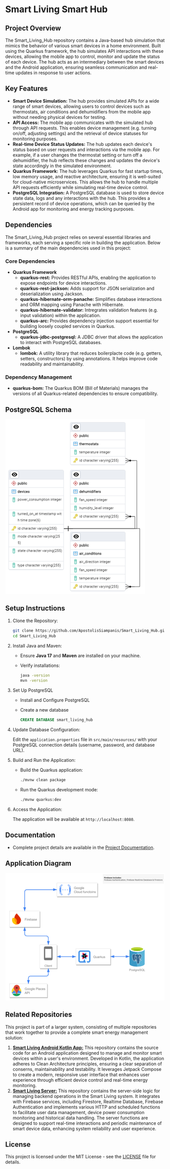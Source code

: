 # Smart Living Smart Hub

## Project Overview

The Smart_Living_Hub repository contains a Java-based hub simulation that mimics the behavior of various smart devices in a home environment. Built using the Quarkus framework, the hub simulates API interactions with these devices, allowing the mobile app to control, monitor and update the status of each device. The hub acts as an intermediary between the smart devices and the Android application, ensuring seamless communication and real-time updates in response to user actions.

## Key Features

- **Smart Device Simulation:** The hub provides simulated APIs for a wide range of smart devices, allowing users to control devices such as thermostats, air conditions and dehumidifiers from the mobile app without needing physical devices for testing.
- **API Access:** The mobile app communicates with the simulated hub through API requests. This enables device management (e.g. turning on/off, adjusting settings) and the retrieval of device statuses for monitoring purposes.
- **Real-time Device Status Updates:** The hub updates each device's status based on user requests and interactions via the mobile app. For example, if a user changes the thermostat setting or turn off a dehumidifier, the hub reflects these changes and updates the device's state accordingly in the simulated environment.
- **Quarkus Framework:** The hub leverages Quarkus for fast startup times, low memory usage, and reactive architecture, ensuring it is well-suited for cloud-native microservices. This allows the hub to handle multiple API requests efficiently while simulating real-time device control.
- **PostgreSQL Integration:** A PostgreSQL database is used to store device state data, logs and any interactions with the hub. This provides a persistent record of device operations, which can be queried by the Android app for monitoring and energy tracking purposes.

## Dependencies

The Smart_Living_Hub project relies on several essential libraries and frameworks, each serving a specific role in building the application. Below is a summary of the main dependencies used in this project:

### Core Dependencies
- **Quarkus Framework**
    - **quarkus-rest:** Provides RESTful APIs, enabling the application to expose endpoints for device interactions.
    - **quarkus-rest-jackson:** Adds support for JSON serialization and deserialization using Jackson.
    - **quarkus-hibernate-orm-panache:** Simplifies database interactions and ORM mapping using Panache with Hibernate.
    - **quarkus-hibernate-validator:** Intregrates validation features (e.g. input validation) within the application.
    - **quarkus-arc:** Provides dependency injection support essential for building loosely coupled services in Quarkus.
- **PostgreSQL**
    - **quarkus-jdbc-postgresql:** A JDBC driver that allows the application to interact with PostgreSQL databases.
- **Lombok**
    - **lombok:** A utility library that reduces boilerplacte code (e.g. getters, setters, constructors) by using annotations. It helps improve code readability and maintainability.

### Dependency Management
- **quarkus-bom:** The Quarkus BOM (Bill of Materials) manages the versions of all Quarkus-related dependencies to ensure compatibility.

## PostgreSQL Schema

![PostgreSQL Schema](./images/postgres_database.png)

## Setup Instructions

1. Clone the Repository:

    ```bash
    git clone https://github.com/ApostolisSiampanis/Smart_Living_Hub.git
    cd Smart_Living_Hub
    ```

2. Install Java and Maven:

    - Ensure **Java 17** and **Maven** are installed on your machine.
    - Verify installations:

      ```bash
      java -version
      mvn -version
      ```

3. Set Up PostgreSQL

    - Install and Configure PostgreSQL
    - Create a new database
  
      ```sql
      CREATE DATABASE smart_living_hub
      ```

4. Update Database Configuration:

    Edit the `application.properties` file in `src/main/resources/` with your PostgreSQL connection details (username, password, and database URL).

5. Build and Run the Application:

    - Build the Quarkus application:

       ```bash
       ./mvnw clean package
       ```

    - Run the Quarkus development mode:
  
       ```bash
       ./mvnw quarkus:dev
       ```

6. Access the Application:

    The application will be available at `http://localhost:8080`.

## Documentation

- Complete project details are available in the [Project Documentation](https://dione.lib.unipi.gr/xmlui/handle/unipi/16913).

## Application Diagram

![Application Diagram](./images/program_diagram.png)

## Related Repositories

This project is part of a larger system, consisting of multiple repositories that work together to provide a complete smart energy management solution:
1. **[Smart Living Android Kotlin App:](https://github.com/ApostolisSiampanis/Smart_Living)** This repository contains the source code for an Android application designed to manage and monitor smart devices within a user's environment. Developed in Kotlin, the application adheres to Clean Architecture principles, ensuring a clear separation of conserns, maintainability and testability. It leverages Jetpack Compose to create a modern, responsive user interface that enhances user experience through efficient device control and real-time energy monitoring.
2.  **[Smart Living Server:](https://github.com/ApostolisSiampanis/Smart_Living_Server)** This repository contains the server-side logic for managing backend operations in the Smart Living system. It integrates with Firebase services, including Firestore, Realtime Database, Firebase Authentication and implements various HTTP and scheduled functions to facilitate user data management, device power consumption monitoring and historical data handling. The server functions are designed to support real-time interactions and periodic maintenance of smart device data, enhancing system reliability and user experience.

## License

This project is licensed under the MIT License - see the [LICENSE](./LICENSE) file for details.
